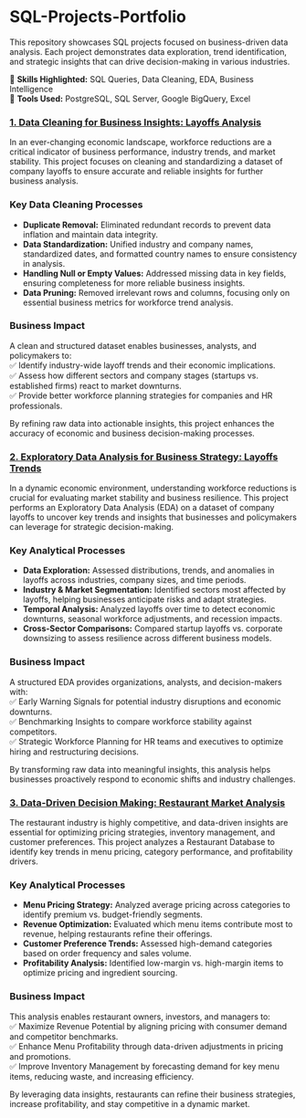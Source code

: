 # SQL-Projects-Portfolio
This repository showcases SQL projects focused on business-driven data analysis. Each project demonstrates data exploration, trend identification, and strategic insights that can drive decision-making in various industries.  

🔹 **Skills Highlighted:** SQL Queries, Data Cleaning, EDA, Business Intelligence  
🔹 **Tools Used:** PostgreSQL, SQL Server, Google BigQuery, Excel  


### [**1. Data Cleaning for Business Insights: Layoffs Analysis**](https://github.com/laugima/SQL-Projects-Portfolio/blob/main/PROJECT%201%20-%20Data%20Cleaning%20for%20Business%20Insights%3A%20Layoffs%20Analysis.sql)
In an ever-changing economic landscape, workforce reductions are a critical indicator of business performance, industry trends, and market stability. This project focuses on cleaning and standardizing a dataset of company layoffs to ensure accurate and reliable insights for further business analysis.

### Key Data Cleaning Processes
- **Duplicate Removal:** Eliminated redundant records to prevent data inflation and maintain data integrity.  
- **Data Standardization:** Unified industry and company names, standardized dates, and formatted country names to ensure consistency in analysis.  
- **Handling Null or Empty Values:** Addressed missing data in key fields, ensuring completeness for more reliable business insights.  
- **Data Pruning:** Removed irrelevant rows and columns, focusing only on essential business metrics for workforce trend analysis.  

### Business Impact
A clean and structured dataset enables businesses, analysts, and policymakers to:  
✅ Identify industry-wide layoff trends and their economic implications.  
✅ Assess how different sectors and company stages (startups vs. established firms) react to market downturns.  
✅ Provide better workforce planning strategies for companies and HR professionals.  

By refining raw data into actionable insights, this project enhances the accuracy of economic and business decision-making processes.



### [2. Exploratory Data Analysis for Business Strategy: Layoffs Trends](https://github.com/laugima/SQL-Projects-Portfolio/blob/main/PROJECT%202%20-%20Exploratory%20Data%20Analysis%20for%20Business%20Strategy:%20Layoffs%20Trends.sql)
In a dynamic economic environment, understanding workforce reductions is crucial for evaluating market stability and business resilience. This project performs an Exploratory Data Analysis (EDA) on a dataset of company layoffs to uncover key trends and insights that businesses and policymakers can leverage for strategic decision-making.  

### Key Analytical Processes
- **Data Exploration:** Assessed distributions, trends, and anomalies in layoffs across industries, company sizes, and time periods.  
- **Industry & Market Segmentation:** Identified sectors most affected by layoffs, helping businesses anticipate risks and adapt strategies.  
- **Temporal Analysis:** Analyzed layoffs over time to detect economic downturns, seasonal workforce adjustments, and recession impacts.  
- **Cross-Sector Comparisons:** Compared startup layoffs vs. corporate downsizing to assess resilience across different business models.  

### Business Impact  
A structured EDA provides organizations, analysts, and decision-makers with:  
✅ Early Warning Signals for potential industry disruptions and economic downturns.  
✅ Benchmarking Insights to compare workforce stability against competitors.  
✅ Strategic Workforce Planning for HR teams and executives to optimize hiring and restructuring decisions.  

By transforming raw data into meaningful insights, this analysis helps businesses proactively respond to economic shifts and industry challenges.  


### [3. Data-Driven Decision Making: Restaurant Market Analysis](https://github.com/laugima/SQL-Projects-Portfolio/blob/main/PROJECT%203%20-%20Data-Driven%20Decision%20Making:%20Restaurant%20Market%20Analysis.sql)
The restaurant industry is highly competitive, and data-driven insights are essential for optimizing pricing strategies, inventory management, and customer preferences. This project analyzes a Restaurant Database to identify key trends in menu pricing, category performance, and profitability drivers.  

### Key Analytical Processes  
- **Menu Pricing Strategy:** Analyzed average pricing across categories to identify premium vs. budget-friendly segments.  
- **Revenue Optimization:** Evaluated which menu items contribute most to revenue, helping restaurants refine their offerings.  
- **Customer Preference Trends:** Assessed high-demand categories based on order frequency and sales volume.  
- **Profitability Analysis:** Identified low-margin vs. high-margin items to optimize pricing and ingredient sourcing.  

### Business Impact  
This analysis enables restaurant owners, investors, and managers to:  
✅ Maximize Revenue Potential by aligning pricing with consumer demand and competitor benchmarks.  
✅ Enhance Menu Profitability through data-driven adjustments in pricing and promotions.  
✅ Improve Inventory Management by forecasting demand for key menu items, reducing waste, and increasing efficiency.  

By leveraging data insights, restaurants can refine their business strategies, increase profitability, and stay competitive in a dynamic market.  



